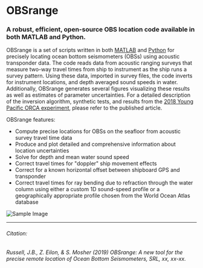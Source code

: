# OBSrange
### A robust, efficient, open-source OBS location code available in both MATLAB and Python.

OBSrange is a set of scripts written in both [MATLAB](https://www.mathworks.com/products/matlab.html) and [Python](https://www.python.org/downloads/) for precisely locating ocean bottom seismometers (OBSs) using acoustic transponder data. The code reads data from acoustic ranging surveys that measure two-way travel times from ship to instrument as the ship runs a survey pattern. Using these data, imported in survey files, the code inverts for instrument locations, and depth averaged sound speeds in water. Additionally, OBSrange generates several figures visualizing these results as well as estimates of parameter uncertainties. For a detailed description of the inversion algorithm, synthetic tests, and results from the [2018 Young Pacific ORCA experiment](https://pacificorca.wordpress.com/), please refer to the published article.

OBSrange features:
* Compute precise locations for OBSs on the seafloor from acoustic survey travel time data
* Produce and plot detailed and comprehensive information about location uncertainties
* Solve for depth and mean water sound speed
* Correct travel times for "doppler" ship movement effects
* Correct for a known horizontal offset between shipboard GPS and transponder
* Correct travel times for ray bending due to refraction through the water column using either a custom 1D sound-speed profile or a geographically appropriate profile chosen from the World Ocean Atlas database

![Sample Image](https://github.com/jbrussell/OBSrange/blob/master/README/figures/Figure01.png)

-------
###### Citation:

###### Russell, J.B., Z. Eilon, & S. Mosher (2019) OBSrange: A new tool for the precise remote location of Ocean Bottom Seismometers, SRL, xx, xx-xx.